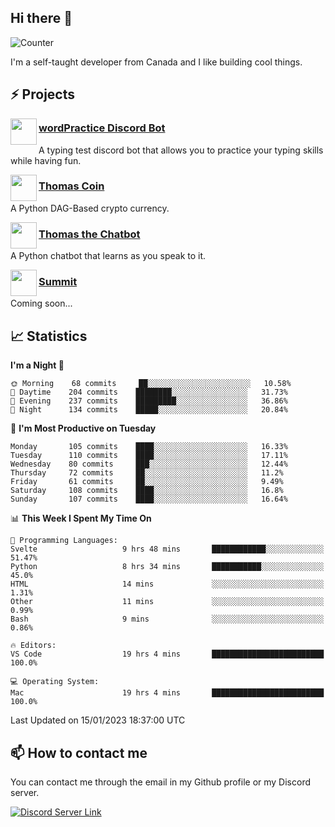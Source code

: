 <h2>Hi there 👋</h2>

![Counter](https://komarev.com/ghpvc/?username=principle105)

<p>I'm a self-taught developer from Canada and I like building cool things.</p>

<h2>⚡ Projects</h2>

<img align="left" src="https://i.imgur.com/BIzs17V.png" width="42" height="42" />
<h3><a target="_blank" href="http://wordpractice.principle.sh/">wordPractice Discord Bot</a></h3>
<p>A typing test discord bot that allows you to practice your typing skills while having fun.</p>

<img align="left" src="https://i.imgur.com/4FdQpgN.png" width="42" height="42" />
<h3><a href="https://github.com/principle105/thomas-coin">Thomas Coin</a></h3>
<p>A Python DAG-Based crypto currency.</p>

<img align="left" src="https://i.imgur.com/hA9YF2s.png" width="42" height="42" />
<h3><a href="https://github.com/principle105/thomasthechatbot">Thomas the Chatbot</a></h3>
<p>A Python chatbot that learns as you speak to it.</p>

<img align="left" src="https://i.imgur.com/Ly8Atho.png" width="42" height="42" />
<h3><a href="http://summit.sh/">Summit</a></h3>
<p>Coming soon...</p>

<h2>📈 Statistics</h2>

<!--START_SECTION:waka-->
**I'm a Night 🦉** 

```text
🌞 Morning    68 commits     ██░░░░░░░░░░░░░░░░░░░░░░░   10.58% 
🌆 Daytime    204 commits    ████████░░░░░░░░░░░░░░░░░   31.73% 
🌃 Evening    237 commits    █████████░░░░░░░░░░░░░░░░   36.86% 
🌙 Night      134 commits    █████░░░░░░░░░░░░░░░░░░░░   20.84%

```
📅 **I'm Most Productive on Tuesday** 

```text
Monday       105 commits    ████░░░░░░░░░░░░░░░░░░░░░   16.33% 
Tuesday      110 commits    ████░░░░░░░░░░░░░░░░░░░░░   17.11% 
Wednesday    80 commits     ███░░░░░░░░░░░░░░░░░░░░░░   12.44% 
Thursday     72 commits     ██░░░░░░░░░░░░░░░░░░░░░░░   11.2% 
Friday       61 commits     ██░░░░░░░░░░░░░░░░░░░░░░░   9.49% 
Saturday     108 commits    ████░░░░░░░░░░░░░░░░░░░░░   16.8% 
Sunday       107 commits    ████░░░░░░░░░░░░░░░░░░░░░   16.64%

```


📊 **This Week I Spent My Time On** 

```text
💬 Programming Languages: 
Svelte                   9 hrs 48 mins       ████████████░░░░░░░░░░░░░   51.47% 
Python                   8 hrs 34 mins       ███████████░░░░░░░░░░░░░░   45.0% 
HTML                     14 mins             ░░░░░░░░░░░░░░░░░░░░░░░░░   1.31% 
Other                    11 mins             ░░░░░░░░░░░░░░░░░░░░░░░░░   0.99% 
Bash                     9 mins              ░░░░░░░░░░░░░░░░░░░░░░░░░   0.86%

🔥 Editors: 
VS Code                  19 hrs 4 mins       █████████████████████████   100.0%

💻 Operating System: 
Mac                      19 hrs 4 mins       █████████████████████████   100.0%

```


 Last Updated on 15/01/2023 18:37:00 UTC
<!--END_SECTION:waka-->

<h2>📫 How to contact me</h2>

You can contact me through the email in my Github profile or my Discord server.

[![Discord Server Link](https://dcbadge.vercel.app/api/server/DHnk46C)](https://discord.gg/DHnk46C)

